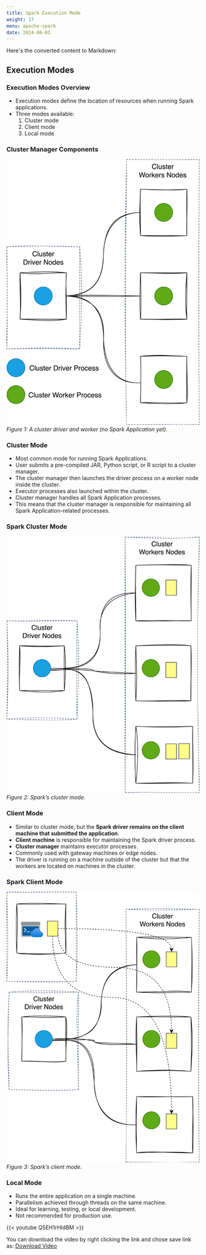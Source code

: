 ```yaml
---
title: Spark Execution Mode
weight: 17
menu: apache-spark
date: 2024-06-01
---
```


Here's the converted content to Markdown:

## Execution Modes

### Execution Modes Overview

- Execution modes define the location of resources when running Spark applications.
- Three modes available:
  1. Cluster mode
  2. Client mode
  3. Local mode

### Cluster Manager Components

![A cluster driver and worker (no Spark Application yet).](./Figures/chapter-04/cluster_manager_processes.png)
*Figure 1: A cluster driver and worker (no Spark Application yet).*

### Cluster Mode

- Most common mode for running Spark Applications.
- User submits a pre-compiled JAR, Python script, or R script to a cluster manager.
- The cluster manager then launches the driver process on a worker node inside the cluster.
- Executor processes also launched within the cluster.
- Cluster manager handles all Spark Application processes.
- This means that the cluster manager is responsible for maintaining all Spark Application–related processes.

### Spark Cluster Mode

![Spark’s cluster mode.](./Figures/chapter-04/spark_cluster_mode.png)
*Figure 2: Spark’s cluster mode.*

### Client Mode

- Similar to cluster mode, but the **Spark driver remains on the client machine that submitted the application**.
- **Client machine** is responsible for maintaining the Spark driver process.
- **Cluster manager** maintains executor processes.
- Commonly used with gateway machines or edge nodes.
- The driver is running on a machine outside of the cluster but that the workers are located on machines in the cluster.

### Spark Client Mode

![Spark’s client mode.](./Figures/chapter-04/spark_client_mode.png)
*Figure 3: Spark’s client mode.*

### Local Mode

- Runs the entire application on a single machine.
- Parallelism achieved through threads on the same machine.
- Ideal for learning, testing, or local development.
- Not recommended for production use.

{{< youtube Q5EH1rHIdBM >}}

You can download the video by right clicking the link and chose save link as: [Download Video](https://garage-education.s3.amazonaws.com/spark-course/Ch.04-17-Spark-Execution-Mode.mp4)
